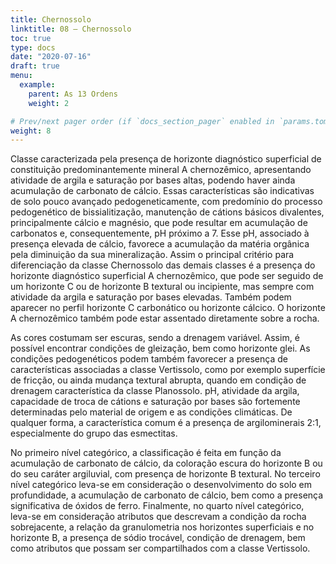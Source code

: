 ```yaml
---
title: Chernossolo
linktitle: 08 – Chernossolo
toc: true
type: docs
date: "2020-07-16"
draft: true
menu:
  example:
    parent: As 13 Ordens
    weight: 2

# Prev/next pager order (if `docs_section_pager` enabled in `params.toml`)
weight: 8
---
```


Classe caracterizada pela presença de horizonte diagnóstico superficial de constituição predominantemente mineral A chernozêmico, apresentando atividade de argila e saturação por bases altas, podendo haver ainda acumulação de carbonato de cálcio. Essas características são indicativas de solo pouco avançado pedogeneticamente, com predomínio do processo pedogenético de bissialitização, manutenção de cátions básicos divalentes, principalmente cálcio e magnésio, que pode resultar em acumulação de carbonatos e, consequentemente, pH próximo a 7. Esse pH, associado à presença elevada de cálcio, favorece a acumulação da matéria orgânica pela diminuição da sua mineralização. Assim o principal critério para diferenciação da classe Chernossolo das demais classes é a presença do horizonte diagnóstico superficial A chernozêmico, que pode ser seguido de um horizonte C ou de horizonte B textural ou incipiente, mas sempre com atividade da argila e saturação por bases elevadas. Também podem aparecer no perfil horizonte C carbonático ou horizonte cálcico. O horizonte A chernozêmico também pode estar assentado diretamente sobre a rocha.

As cores costumam ser escuras, sendo a drenagem variável. Assim, é possível encontrar condições de gleização, bem como horizonte glei. As condições pedogenéticos podem também favorecer a presença de características associadas a classe Vertissolo, como por exemplo superfície de fricção, ou ainda mudança textural abrupta, quando em condição de drenagem característica da classe Planossolo. pH, atividade da argila, capacidade de troca de cátions e saturação por bases são fortemente determinadas pelo material de origem e as condições climáticas. De qualquer forma, a característica comum é a presença de argilominerais 2:1, especialmente do grupo das esmectitas. 

No primeiro nível categórico, a classificação é feita em função da acumulação de carbonato de cálcio, da coloração escura do horizonte B ou do seu caráter argiluvial, com presença de horizonte B textural. No terceiro nível categórico leva-se em consideração o desenvolvimento do solo em profundidade, a acumulação de carbonato de cálcio, bem como a presença significativa de óxidos de ferro. Finalmente, no quarto nível categórico, leva-se em consideração atributos que descrevam a condição da rocha sobrejacente, a relação da granulometria nos horizontes superficiais e no horizonte B, a presença de sódio trocável, condição de drenagem, bem como atributos que possam ser compartilhados com a classe Vertissolo.